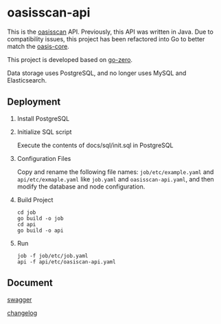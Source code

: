 # oasisscan-api


This is the [oasisscan](https://www.oasisscan.com/) API. Previously, this API was written in Java. Due to compatibility issues, this project has been refactored into Go to better match the  [oasis-core](https://github.com/zeromicro/zero-doc/blob/main/doc/shorturl.md).

This project is developed based on [go-zero](https://github.com/zeromicro/go-zero). 

Data storage uses PostgreSQL, and no longer uses MySQL and Elasticsearch.

## Deployment

1. Install PostgreSQL


2. Initialize SQL script

   Execute the contents of docs/sql/init.sql in PostgreSQL


3. Configuration Files

   Copy and rename the following file names: `job/etc/example.yaml` and `api/etc/exmaple.yaml` like `job.yaml` and `oasisscan-api.yaml`, and then modify the database and node configuration.


4. Build Project

    ```shell
    cd job
    go build -o job
    cd api
    go build -o api
    ```
   
5. Run
    
    ```shell
   job -f job/etc/job.yaml
   api -f api/etc/oasiscan-api.yaml
   ```

## Document

[swagger](https://api.oasisscan.com/v2/swagger)

[changelog](docs/changelog.md)
